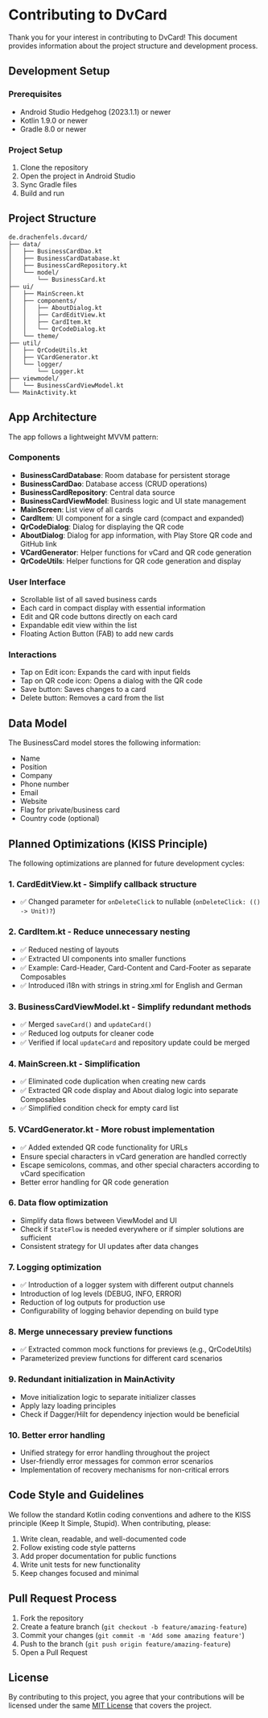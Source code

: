 # Contributing to DvCard

Thank you for your interest in contributing to DvCard! This document provides information about the project structure and development process.

## Development Setup

### Prerequisites
- Android Studio Hedgehog (2023.1.1) or newer
- Kotlin 1.9.0 or newer
- Gradle 8.0 or newer

### Project Setup
1. Clone the repository
2. Open the project in Android Studio
3. Sync Gradle files
4. Build and run

## Project Structure

```
de.drachenfels.dvcard/
├── data/
│   ├── BusinessCardDao.kt
│   ├── BusinessCardDatabase.kt
│   ├── BusinessCardRepository.kt
│   └── model/
│       └── BusinessCard.kt
├── ui/
│   ├── MainScreen.kt
│   ├── components/
│   │   ├── AboutDialog.kt
│   │   ├── CardEditView.kt
│   │   ├── CardItem.kt
│   │   └── QrCodeDialog.kt
│   └── theme/
├── util/
│   ├── QrCodeUtils.kt
│   ├── VCardGenerator.kt
│   └── logger/
│       └── Logger.kt
├── viewmodel/
│   └── BusinessCardViewModel.kt
└── MainActivity.kt
```

## App Architecture

The app follows a lightweight MVVM pattern:

### Components
- **BusinessCardDatabase**: Room database for persistent storage
- **BusinessCardDao**: Database access (CRUD operations)
- **BusinessCardRepository**: Central data source
- **BusinessCardViewModel**: Business logic and UI state management
- **MainScreen**: List view of all cards
- **CardItem**: UI component for a single card (compact and expanded)
- **QrCodeDialog**: Dialog for displaying the QR code
- **AboutDialog**: Dialog for app information, with Play Store QR code and GitHub link
- **VCardGenerator**: Helper functions for vCard and QR code generation
- **QrCodeUtils**: Helper functions for QR code generation and display

### User Interface
- Scrollable list of all saved business cards
- Each card in compact display with essential information
- Edit and QR code buttons directly on each card
- Expandable edit view within the list
- Floating Action Button (FAB) to add new cards

### Interactions
- Tap on Edit icon: Expands the card with input fields
- Tap on QR code icon: Opens a dialog with the QR code
- Save button: Saves changes to a card
- Delete button: Removes a card from the list

## Data Model
The BusinessCard model stores the following information:
- Name
- Position
- Company
- Phone number
- Email
- Website
- Flag for private/business card
- Country code (optional)

## Planned Optimizations (KISS Principle)

The following optimizations are planned for future development cycles:

### 1. CardEditView.kt - Simplify callback structure
- ✅ Changed parameter for `onDeleteClick` to nullable (`onDeleteClick: (() -> Unit)?`)

### 2. CardItem.kt - Reduce unnecessary nesting
- ✅ Reduced nesting of layouts
- ✅ Extracted UI components into smaller functions
- ✅ Example: Card-Header, Card-Content and Card-Footer as separate Composables
- ✅ Introduced i18n with strings in string.xml for English and German

### 3. BusinessCardViewModel.kt - Simplify redundant methods
- ✅ Merged `saveCard()` and `updateCard()` 
- ✅ Reduced log outputs for cleaner code
- ✅ Verified if local `updateCard` and repository update could be merged

### 4. MainScreen.kt - Simplification
- ✅ Eliminated code duplication when creating new cards
- ✅ Extracted QR code display and About dialog logic into separate Composables
- ✅ Simplified condition check for empty card list

### 5. VCardGenerator.kt - More robust implementation
- ✅ Added extended QR code functionality for URLs
- Ensure special characters in vCard generation are handled correctly
- Escape semicolons, commas, and other special characters according to vCard specification
- Better error handling for QR code generation

### 6. Data flow optimization
- Simplify data flows between ViewModel and UI
- Check if `StateFlow` is needed everywhere or if simpler solutions are sufficient
- Consistent strategy for UI updates after data changes

### 7. Logging optimization
- ✅ Introduction of a logger system with different output channels
- Introduction of log levels (DEBUG, INFO, ERROR) 
- Reduction of log outputs for production use
- Configurability of logging behavior depending on build type

### 8. Merge unnecessary preview functions
- ✅ Extracted common mock functions for previews (e.g., QrCodeUtils)
- Parameterized preview functions for different card scenarios

### 9. Redundant initialization in MainActivity
- Move initialization logic to separate initializer classes
- Apply lazy loading principles
- Check if Dagger/Hilt for dependency injection would be beneficial

### 10. Better error handling
- Unified strategy for error handling throughout the project
- User-friendly error messages for common error scenarios
- Implementation of recovery mechanisms for non-critical errors

## Code Style and Guidelines

We follow the standard Kotlin coding conventions and adhere to the KISS principle (Keep It Simple, Stupid). When contributing, please:

1. Write clean, readable, and well-documented code
2. Follow existing code style patterns
3. Add proper documentation for public functions
4. Write unit tests for new functionality
5. Keep changes focused and minimal

## Pull Request Process

1. Fork the repository
2. Create a feature branch (`git checkout -b feature/amazing-feature`)
3. Commit your changes (`git commit -m 'Add some amazing feature'`)
4. Push to the branch (`git push origin feature/amazing-feature`)
5. Open a Pull Request

## License
By contributing to this project, you agree that your contributions will be licensed under the same [MIT License](LICENSE) that covers the project.

